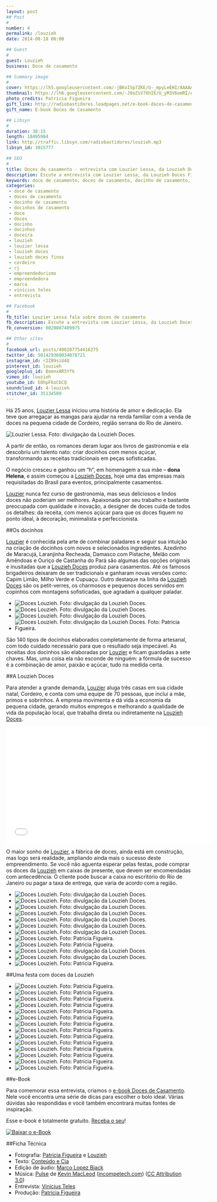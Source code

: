 ```yaml
---
layout: post
## Post
#
number: 4
permalink: /louzieh
date: 2014-08-18 06:00

## Guest
#
guest: Louzieh
business: Doce de casamento

## Summary image
#
cover: https://lh5.googleusercontent.com/-jBKoISp7ZKE/U-_mpyLeEHI/AAAAAAAAAYs/INpjtiwCN3Q/s800/weddingday_louzieh-doces-finos_04-reduzida.jpg
thumbnail: https://lh6.googleusercontent.com/-J0oZsV76hIE/U_yM3V6omRI/AAAAAAAAAoo/U_kr8dOLVxU/s800/instagram-post.jpg
photo_credits: Patricia Figueira
gift_link: http://radiobastidores.leadpages.net/e-book-doces-de-casamento/
gift_name: E-book Doces de Casamento

## Libsyn
#
duration: 38:15
length: 18495984
link: http://traffic.libsyn.com/radiobastidores/louzieh.mp3
libsyn_id: 3015777

## SEO
#
title: Doces de casamento - entrevista com Louzier Lessa, da Louzieh Doces Finos
description: Escute a entrevista com Louzier Lessa, da Louzieh Doces Finos, que faz alguns dos melhores doces de casamento do Brasil.
keywords: doce de casamento, doces de casamento, docinho de casamento, docinhos de casamento, doce, doces, docinho, docinhos, doceira, louzieh, louzier lessa, louzieh doces, louzieh doces finos, cordeiro, rj, empreendedorismo, empreendedora, marca, vinícius teles, entrevista
categories:
 - doce de casamento
 - doces de casamento
 - docinho de casamento
 - docinhos de casamento
 - doce
 - doces
 - docinho
 - docinhos
 - doceira
 - louzieh
 - louzier lessa
 - louzieh doces
 - louzieh doces finos
 - cordeiro
 - rj
 - empreendedorismo
 - empreendedora
 - marca
 - vinícius teles
 - entrevista

## Facebook
#
fb_title: Louzier Lessa fala sobre doces de casamento
fb_description: Escute a entrevista com Louzier Lessa, da Louzieh Doces, sobre docinhos de casamento.
fb_conversion: 6020887489975

## Other sites
#
facebook_url: posts/490207754416275
twitter_id: 501429360034078721
instagram_id: r2Z89siU4Q
pinterest_id: louzieh
googleplus_id: Bomnx8R5Yfk
vimeo_id: louzieh
youtube_id: E8hpFkoCbCQ
soundcloud_id: 4-louzieh
stitcher_id: 35134509
---
```

Há 25 anos, [Louzier Lessa][qs] iniciou uma história de amor e dedicação. Ela teve que arregaçar as mangas para ajudar na renda familiar com a venda de doces na pequena cidade de Cordeiro, região serrana do Rio de Janeiro.

![][fl]

A partir de então, os romances deram lugar aos livros de gastronomia e ela descobriu um talento nato: criar docinhos com menos açúcar, transformando as receitas tradicionais em peças sofisticadas.

O negócio cresceu e ganhou um “h”, em homenagem a sua mãe – **dona Helena**, e assim começou a [Louzieh Doces][ld], hoje uma das empresas mais requisitadas do Brasil para eventos, principalmente casamentos.

[Louzier][qs] nunca fez curso de gastronomia, mas seus deliciosos e lindos doces não poderiam ser melhores. Apaixonada por seu trabalho e bastante preocupada com qualidade e inovação, a designer de doces cuida de todos os detalhes: da receita, com menos açúcar para que os doces fiquem no ponto ideal, à decoração, minimalista e perfeccionista.

##Os docinhos

[Louzier][qs] é conhecida pela arte de combinar paladares e seguir sua intuição na criação de docinhos com novos e selecionados ingredientes.
Azedinho de Maracujá, Laranjinha Recheada, Damasco com Pistache, Melão com Amêndoas e Ouriço de Castanha do Pará são algumas das opções originais e inusitadas que a [Louzieh Doces][ld] produz para casamentos. Até os famosos brigadeiros deixaram de ser tradicionais e ganharam novas versões como: Capim Limão, Milho Verde e Cupuaçu. Outro destaque na linha da [Louzieh Doces][ld] são os petit-verres, os charmosos e pequenos doces servidos em copinhos com montagens sofisticadas, que agradam a qualquer paladar.

* ![][f01]
* ![][f02]
* ![][f03]
* ![][f04]

São 140 tipos de docinhos elaborados completamente de forma artesanal, com todo cuidado necessário para que o resultado seja impecável.
As receitas dos docinhos são elaboradas por [Louzier][qs] e ficam guardadas a sete chaves. Mas, uma coisa ela não esconde de ninguém: a fórmula de sucesso é a combinação de amor, paixão e açúcar, tudo na medida certa.

##A Louzieh Doces

Para atender a grande demanda, [Louzier][qs] aluga três casas em sua cidade natal, Cordeiro, e conta com uma equipe de 70 pessoas, que inclui a mãe, primos e sobrinhos. A empresa movimenta e dá vida a economia da pequena cidade, gerando muitos empregos e melhorando a qualidade de vida da população local, que trabalha direta ou indiretamente na [Louzieh Doces][ld].

<div class="video player">
  <iframe width="560" height="315" src="//www.youtube.com/embed/Eu0ZN8VOJww?list=PLTa2L6-zQyLKyDBmrbItJN75RD3jVmgtp" frameborder="0" allowfullscreen></iframe>
</div>

O maior sonho de [Louzier][qs], a fábrica de doces, ainda está em construção, mas logo será realidade, ampliando ainda mais o sucesso deste empreendimento.
Se você não aguenta esperar pelas festas, pode comprar os doces da [Louzieh][ld] em caixas de presente, que devem ser encomendadas com antecedência. O cliente pode buscar a caixa no escritório do Rio de Janeiro ou pagar a taxa de entrega, que varia de acordo com a região. 

* ![][f05]
* ![][f06]
* ![][f07]
* ![][f08]
* ![][f09]
* ![][f10]
* ![][f11]
* ![][f12]
* ![][f13]
* ![][f14]
* ![][f15]
* ![][f16]

##Uma festa com doces da Louzieh 

* ![][f19]
* ![][f20]
* ![][f21]
* ![][f22]
* ![][f23]
* ![][f24]
* ![][f25]
* ![][f26]
* ![][f27]
* ![][f28]
* ![][f29]
* ![][f30]
* ![][f31]
* ![][f32]

##e-Book

Para comemorar essa entrevista, criamos o [e-book Doces de Casamento][ebook_link]. Nele você encontra uma série de dicas para escolher o bolo ideal. Várias dúvidas são respondidas e você também encontrará muitas fontes de inspiração. 

Esse e-book é totalmente gratuito. [Receba o seu][ebook_link]! 

[![][ebook]][ebook_link]

##Ficha Técnica

* Fotografia: [Patricia Figueira][pf] e [Louzieh][ld]  
* Texto: [Conteúdo e Cia][cia]  
* Edição de áudio: [Marco Lopez Bjack][m]  
* Música: [Pulse][pm] de [Kevin MacLeod][pm] ([incompetech.com][pm]) ([CC Attribution 3.0][CCA])  
* Entrevista: [Vinícius Teles][v]  
* Produção: [Patricia Figueira][pf]

[fl]: https://lh3.googleusercontent.com/-tJtbNxG6EDg/U-_fsKFfatI/AAAAAAAAAYc/vVEjQPshPVA/s400/02_05_2012_12_31_18_f2.jpg "Louzier Lessa. Foto: divulgação da Louzieh Doces."


[f01]: https://lh3.googleusercontent.com/-tZTU6FAo44Y/U-5l4xm5wNI/AAAAAAAAAV0/zmSybXXcqzw/s400/Petit%2520Verre%2520Mix%2520de%2520Frutas%2520-%2520CZ.JPG "Doces Louzieh. Foto: divulgação da Louzieh Doces."
[f02]: https://lh5.googleusercontent.com/-5SZUUoNZgAg/U-5lv-w_LiI/AAAAAAAAAVc/E-Dk2m8oJVk/s400/DSC03988.JPG "Doces Louzieh. Foto: divulgação da Louzieh Doces."
[f03]: https://lh3.googleusercontent.com/-jH68rVAQ4Is/U-5mKK-0r-I/AAAAAAAAAWo/SsFW6wJybHk/s400/weddingday_louzieh-doces-finos_13.jpg "Doces Louzieh. Foto: divulgação da Louzieh Doces."
[f04]: https://lh6.googleusercontent.com/-kUGCDD6qkYo/U-5mrGfHeII/AAAAAAAAAX0/3ckag6OeK8Q/s400/doces%2520finos.jpg "Doces Louzieh. Foto: divulgação da Louzieh Doces. Foto: Patricia Figueira."


[f05]: https://lh4.googleusercontent.com/-BjOqOY_lwcc/U-5mhfoAPWI/AAAAAAAAAXU/uYKGEojcfB8/s400/casamento%2520Louzieh14.jpg "Doces Louzieh. Foto: divulgação da Louzieh Doces."
[f06]: https://lh6.googleusercontent.com/-hty0j-7DVMY/U_AJCjvfP9I/AAAAAAAAAZI/qEWKNvlMfoU/s400/Bolsinhas-de-Grife.jpg "Doces Louzieh. Foto: divulgação da Louzieh Doces."
[f07]: https://lh5.googleusercontent.com/-pxMhqvHjIlo/U_AJClPu9vI/AAAAAAAAAZM/nEUjMlLHgMY/s400/DSC04014.jpg "Doces Louzieh. Foto: divulgação da Louzieh Doces."
[f08]: https://lh5.googleusercontent.com/-ifXBsiU3ozI/U_AJCmOqxCI/AAAAAAAAAZE/QrCicL5SfPs/s400/Flor-de-Coco.jpg "Doces Louzieh. Foto: divulgação da Louzieh Doces."
[f09]: https://lh6.googleusercontent.com/-RpFngxMD1I0/U_AJE0JK1bI/AAAAAAAAAZo/LakMABAZCfc/s400/Linha-Animal-Print.jpg "Doces Louzieh. Foto: divulgação da Louzieh Doces."
[f10]: https://lh6.googleusercontent.com/-QMjFR7U_9vA/U_AJFKnJfVI/AAAAAAAAAZs/JgpVxINGvUk/s400/Pitanguinha.jpg "Doces Louzieh. Foto: divulgação da Louzieh Doces."
[f11]: https://lh3.googleusercontent.com/-WDn_tWMkbBI/U_AJFGoK89I/AAAAAAAAAZc/_4uzvuXglKY/s400/Tartelete-de-Papaia-com-Cassis.jpg "Doces Louzieh. Foto: divulgação da Louzieh Doces."
[f12]: https://lh4.googleusercontent.com/-ULbsLavcVDs/U_AJF_YAgTI/AAAAAAAAAZw/GIwPG3Oa-yI/s400/weddingday_louzieh-doces-finos_03.jpg "Doces Louzieh. Foto: Patricia Figueira."
[f13]: https://lh3.googleusercontent.com/-qlRqbDjubOE/U_AJF49jgaI/AAAAAAAAAZ0/1urHju7YSHs/s400/weddingday_louzieh-doces-finos_06.jpg "Doces Louzieh. Foto: Patricia Figueira."
[f14]: https://lh6.googleusercontent.com/-7HK7nGAjcEc/U-5mfRGiwSI/AAAAAAAAAXM/ARHryOFSWS4/s400/casamento%2520Louzieh11.jpg "Doces Louzieh. Foto: divulgação da Louzieh Doces."
[f15]: https://lh5.googleusercontent.com/-WQJhB3tmm58/U-5mMdA5uuI/AAAAAAAAAWw/vYQMKTkEmhI/s400/Brigadeiro%2520com%2520came%25CC%2581lias%2520mini%2520naked%2520cake%2520mini%2520bolo%2520chocolate.jpg "Doces Louzieh. Foto: divulgação da Louzieh Doces."
[f16]: https://lh3.googleusercontent.com/-OARNEzadHjY/U_ALTeWJALI/AAAAAAAAAaI/wrCr2EGIlOc/s400/weddingday_louzieh-doces-finos_10.jpg "Doces Louzieh. Foto: Patricia Figueira."

[f19]: https://lh3.googleusercontent.com/-k0iPhL8gBA0/U_GFTztKt5I/AAAAAAAAAcI/YnhYaTJzT7s/s400/portobello_0200_0194.jpg "Doces Louzieh. Foto: Patricia Figueira."
[f20]: https://lh3.googleusercontent.com/-IF8FEX_jO3Q/U_GFSBi1KCI/AAAAAAAAAbc/80dFiRcVrdY/s400/portobello_0186.jpg "Doces Louzieh. Foto: Patricia Figueira."
[f21]: https://lh3.googleusercontent.com/-5k-QANZw_qY/U_GFSRsMX0I/AAAAAAAAAbo/5IrXsm-bw_I/s400/portobello_0187.jpg "Doces Louzieh. Foto: Patricia Figueira."
[f22]: https://lh5.googleusercontent.com/-3RJ8JAi2AwE/U_GFSahOgGI/AAAAAAAAAbg/9mg25bZv35w/s400/portobello_0188.jpg "Doces Louzieh. Foto: Patricia Figueira."
[f23]: https://lh6.googleusercontent.com/-dEUhLD_Ebj4/U_GFTETM_xI/AAAAAAAAAb4/pyaTIe7bNR4/s400/portobello_0195.jpg "Doces Louzieh. Foto: Patricia Figueira."
[f24]: https://lh5.googleusercontent.com/-Ndrp534NiFs/U_GFTaOiNyI/AAAAAAAAAcA/YKC4RRFMQnM/s400/portobello_0196.jpg "Doces Louzieh. Foto: Patricia Figueira."
[f25]: https://lh4.googleusercontent.com/-NGJMdrRdD8c/U_GFUIwShgI/AAAAAAAAAcQ/zzgAlhSJiPI/s400/portobello_0202.jpg "Doces Louzieh. Foto: Patricia Figueira."
[f26]: https://lh6.googleusercontent.com/-sK-wJXUSH8w/U_GFUSQrTvI/AAAAAAAAAcc/4ILJSuXZHM4/s400/portobello_0203.jpg "Doces Louzieh. Foto: Patricia Figueira."
[f27]: https://lh5.googleusercontent.com/-IS8j4LrWFBg/U_GFUvDZkCI/AAAAAAAAAcw/AnrTFlMg7PQ/s400/portobello_0204.jpg "Doces Louzieh. Foto: Patricia Figueira."
[f28]: https://lh4.googleusercontent.com/-Vi-zhAN4GKY/U_GFU72nGrI/AAAAAAAAAdM/3dF2Crn1qio/s400/portobello_0206.jpg "Doces Louzieh. Foto: Patricia Figueira."
[f29]: https://lh6.googleusercontent.com/-0AdfOnVVLas/U_GFVLIcUVI/AAAAAAAAAcg/674s8ya-UUA/s400/portobello_0207.jpg "Doces Louzieh. Foto: Patricia Figueira."
[f30]: https://lh3.googleusercontent.com/-SR79R7OPIaw/U_GFXSMEMMI/AAAAAAAAAdA/rnveCypuowc/s400/portobello_0209.jpg "Doces Louzieh. Foto: Patricia Figueira."
[f31]: https://lh6.googleusercontent.com/-2J4vtqFFgG4/U_GFXg_CcgI/AAAAAAAAAc8/MLfZwTC8Gv8/s400/portobello_0210.jpg "Doces Louzieh. Foto: Patricia Figueira."
[f32]: https://lh6.googleusercontent.com/-HwFCYZTC_d0/U_GFX2ytOHI/AAAAAAAAAdE/bGdbpNIO3Qs/s400/portobello_0211.jpg "Doces Louzieh. Foto: Patricia Figueira."

[qs]: http://www.louziehdoces.com.br/quem-somos/
[ld]: http://www.louziehdoces.com.br

[ebook]:      https://lh5.googleusercontent.com/-gtQAPAAP3sE/U_GNOVz-q9I/AAAAAAAAAdc/9vylsykeAO8/s800/Livro3D%2520ebook%2520Add%2520Facebook%2520Louzieh.jpg "Baixar o e-Book"
[ebook_link]: https://radiobastidores.leadpages.net/e-book-doces-de-casamento/



[m]: https://www.facebook.com/MarcoLopezOficial
[v]: http://www.viniciusteles.com.br
[cia]: http://conteudoecia.com.br/html
[pf]: http://www.patriciafigueira.com.br
[CCA]: http://creativecommons.org/licenses/by/3.0/
[pm]: http://incompetech.com/music/royalty-free/index.html?isrc=USUAN1100102
